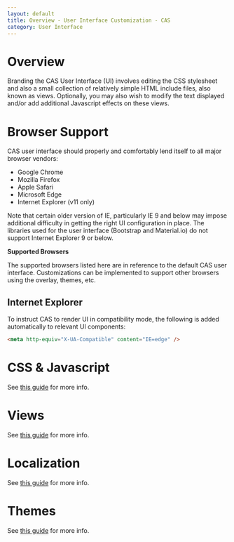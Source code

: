 ```yaml
---
layout: default
title: Overview - User Interface Customization - CAS
category: User Interface
---
```


# Overview

Branding the CAS User Interface (UI) involves editing the CSS stylesheet and also a small collection of relatively simple HTML include files, also known as views. Optionally, you may also wish to modify the text displayed and/or add additional Javascript effects on these views.

# Browser Support

CAS user interface should properly and comfortably lend itself to all major browser vendors:

* Google Chrome
* Mozilla Firefox
* Apple Safari
* Microsoft Edge
* Internet Explorer (v11 only)

Note that certain older version of IE, particularly IE 9 and below may impose additional difficulty in getting the right UI configuration in place. The libraries used for the user interface (Bootstrap and Material.io) do not support Internet Explorer 9 or below.

<div class="alert alert-info"><strong>Supported Browsers</strong><p>The supported browsers listed here are in reference to the default CAS user interface. Customizations can be implemented to support other browsers using the overlay, themes, etc.</p></div>

## Internet Explorer

To instruct CAS to render UI in compatibility mode, the following is added automatically to relevant UI components:

```html
<meta http-equiv="X-UA-Compatible" content="IE=edge" />
```

# CSS & Javascript

See [this guide](User-Interface-Customization-CSSJS.html) for more info.

# Views

See [this guide](User-Interface-Customization-Views.html) for more info.

# Localization

See [this guide](User-Interface-Customization-Localization.html) for more info.

# Themes

See [this guide](User-Interface-Customization-Themes.html) for more info.
